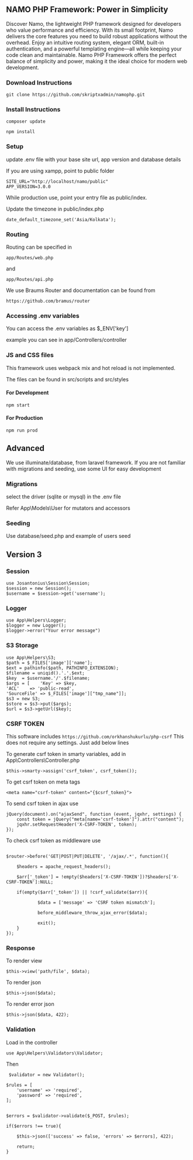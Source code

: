 ## NAMO PHP Framework: Power in Simplicity ##

Discover Namo, the lightweight PHP framework designed for developers who value performance and efficiency. With its small footprint, Namo delivers the core features you need to build robust applications without the overhead. Enjoy an intuitive routing system, elegant ORM, built-in authentication, and a powerful templating engine—all while keeping your code clean and maintainable. Namo PHP Framework offers the perfect balance of simplicity and power, making it the ideal choice for modern web development.

### Download Instructions ###

`git clone https://github.com/skriptxadmin/namophp.git`


### Install Instructions ###

`composer update`

`npm install`

### Setup ###

update .env file with your base site url, app version and database details

If you are using xampp, point to public folder

```
SITE_URL="http://localhost/namo/public"
APP_VERSION=3.0.0 
```

While production use, point your entry file as public/index.

Update the timezone in public/index.php

```
date_default_timezone_set('Asia/Kolkata');
```

### Routing ###

Routing can be specified in

`app/Routes/web.php` 

and 

`app/Routes/api.php`

We use Braums Router and documentation can be found from

`https://github.com/bramus/router`


### Accessing .env variables ###

You can access the .env variables as $_ENV['key']

example you can see in app/Controllers/controller


### JS and CSS files ###

This framework uses webpack mix and hot reload is not implemented.

The files can be found in src/scripts and src/styles


#### For Development ####


`npm start` 


#### For Production ####

`npm run prod`


## Advanced ##

We use illuminate/database, from laravel framework. If you are not familiar with migrations and seeding, use some UI for easy development

### Migrations ###

select the driver (sqlite or mysql) in the .env file

Refer App\Models\User for mutators and accessors


### Seeding ###

Use database/seed.php and example of users seed

## Version 3 ##

### Session ###

```
use Josantonius\Session\Session;
$session = new Session();
$username = $session->get('username'); 
```
### Logger ###

```
use App\Helpers\Logger;
$logger = new Logger();
$logger->error("Your error message")
```

### S3 Storage ###

```
use App\Helpers\S3;
$path = $_FILES['image']['name'];
$ext = pathinfo($path, PATHINFO_EXTENSION);
$filename = uniqid().'.'.$ext;
$key  = $username.'/'.$filename;
$args = [    'Key' => $key,
'ACL'    => 'public-read',
'SourceFile' => $_FILES['image']["tmp_name"]];
$s3 = new S3;
$store = $s3->put($args);
$url = $s3->getUrl($key);
```

### CSRF TOKEN ###

This software includes
`
https://github.com/orkhanshukurlu/php-csrf
`
This does not require any settings. Just add below lines

To generate csrf token in smarty variables, add in App\Controllers\Controller.php

```
$this->smarty->assign('csrf_token', csrf_token());

```

To get csrf token on meta tags

```
<meta name="csrf-token" content="{$csrf_token}">
```

To send csrf token in ajax use

```
jQuery(document).on("ajaxSend", function (event, jqxhr, settings) {
    const token = jQuery("meta[name='csrf-token']").attr("content");
    jqxhr.setRequestHeader('X-CSRF-TOKEN', token);
});

```

To check csrf token as middleware use

```

$router->before('GET|POST|PUT|DELETE', '/ajax/.*', function(){

    $headers = apache_request_headers();

    $arr['_token'] = !empty($headers['X-CSRF-TOKEN'])?$headers['X-CSRF-TOKEN']:NULL;
   
    if(empty($arr['_token']) || !csrf_validate($arr)){

            $data = ['message' => 'CSRF token mismatch'];
    
            before_middleware_throw_ajax_error($data);
    
            exit();
    }
});

```

### Response ###

To render view

```
$this->view('path/file', $data);
```

To render json

```
$this->json($data);
```

To render error json

```
$this->json($data, 422);
```

### Validation ###

Load in the controller

```
use App\Helpers\Validators\Validator;

```

Then 

```
 $validator = new Validator();

$rules = [
    'username' => 'required',
    'password' => 'required',
];


$errors = $validator->validate($_POST, $rules);

if($errors !== true){

    $this->json(['success' => false, 'errors' => $errors], 422);

    return;
}

```